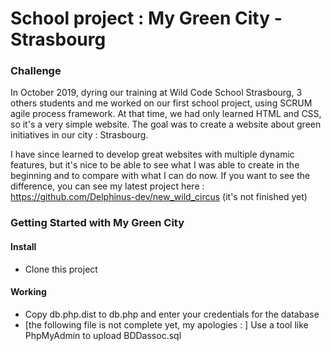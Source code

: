 # School project : My Green City - Strasbourg
### Challenge
In October 2019, dyring our training at Wild Code School Strasbourg, 3 others students and me worked on our first school project, using SCRUM agile process framework. At that time, we had only learned HTML and CSS, so it's a very simple website.
The goal was to create a website about green initiatives in our city : Strasbourg.

I have since learned to develop great websites with multiple dynamic features, but it's nice to be able to see what I was able to create in the beginning and to compare with what I can do now.
If you want to see the difference, you can see my latest project here :
https://github.com/Delphinus-dev/new_wild_circus (it's not finished yet)
### Getting Started with My Green City
#### Install
* Clone this project
#### Working
* Copy db.php.dist to db.php and enter your credentials for the database
* [the following file is not complete yet, my apologies : ] Use a tool like PhpMyAdmin to upload BDDassoc.sql